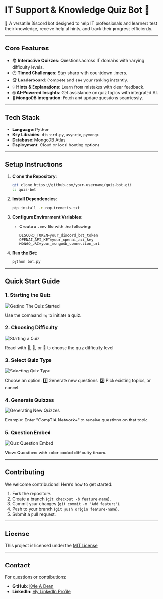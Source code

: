 # IT Support & Knowledge Quiz Bot 🤖

🚀 A versatile Discord bot designed to help IT professionals and learners test their knowledge, receive helpful hints, and track their progress efficiently.

---

## **Core Features**
- 📚 **Interactive Quizzes**: Questions across IT domains with varying difficulty levels.
- 🕒 **Timed Challenges**: Stay sharp with countdown timers.
- 🏆 **Leaderboard**: Compete and see your ranking instantly.
- 💡 **Hints & Explanations**: Learn from mistakes with clear feedback.
- 🤓 **AI-Powered Insights**: Get assistance on quiz topics with integrated AI.
- 💾 **MongoDB Integration**: Fetch and update questions seamlessly.

---

## **Tech Stack**
- **Language**: Python
- **Key Libraries**: `discord.py`, `asyncio`, `pymongo`
- **Database**: MongoDB Atlas
- **Deployment**: Cloud or local hosting options

---

## **Setup Instructions**
1. **Clone the Repository**:
    ```bash
    git clone https://github.com/your-username/quiz-bot.git
    cd quiz-bot
    ```

2. **Install Dependencies**:
    ```bash
    pip install -r requirements.txt
    ```

3. **Configure Environment Variables**:
    - Create a `.env` file with the following:
        ```plaintext
        DISCORD_TOKEN=your_discord_bot_token
        OPENAI_API_KEY=your_openai_api_key
        MONGO_URI=your_mongodb_connection_uri
        ```

4. **Run the Bot**:
    ```bash
    python bot.py
    ```
---

## **Quick Start Guide**

### 1. **Starting the Quiz**
   ![Getting The Quiz Started](https://i.imgur.com/LOR6eKK.png)

   Use the command `!q` to initiate a quiz.

### 2. **Choosing Difficulty**
   ![Starting a Quiz](https://i.imgur.com/zq3PmV3.png)

   React with 💚, 💛, or 💜 to choose the quiz difficulty level.

### 3. **Select Quiz Type**
   ![Selecting Quiz Type](https://i.imgur.com/K7U1VCt.png)

   Choose an option: 1️⃣ Generate new questions, 2️⃣ Pick existing topics, or cancel.

### 4. **Generate Quizzes**
   ![Generating New Quizzes](https://i.imgur.com/9h5vpTA.png)

   Example: Enter "CompTIA Network+" to receive questions on that topic.

### 5. **Question Embed**
   ![Quiz Question Embed](https://i.imgur.com/N4lR9Yy.png)

   View: Questions with color-coded difficulty timers.

---

## **Contributing**
We welcome contributions! Here’s how to get started:
1. Fork the repository.
2. Create a branch (`git checkout -b feature-name`).
3. Commit your changes (`git commit -m 'Add feature'`).
4. Push to your branch (`git push origin feature-name`).
5. Submit a pull request.

---

## **License**
This project is licensed under the [MIT License](LICENSE).

---

## **Contact**
For questions or contributions:
- **GitHub**: [Kyle A Dean](https://github.com/cloudURBANE)
- **LinkedIn**: [My LinkedIn Profile](https://www.linkedin.com/in/kyleaustin-dean/)
